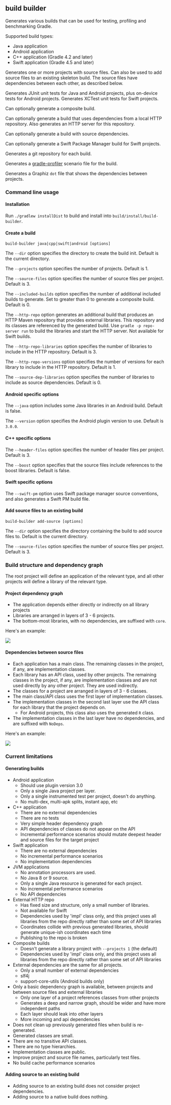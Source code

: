 ## build builder

Generates various builds that can be used for testing, profiling and benchmarking Gradle.

Supported build types:

- Java application
- Android application
- C++ application (Gradle 4.2 and later)
- Swift application (Gradle 4.5 and later)

Generates one or more projects with source files. Can also be used to add source files to an existing skeleton build. 
The source files have dependencies between each other, as described below.

Generates JUnit unit tests for Java and Android projects, plus on-device tests for Android projects.
Generates XCTest unit tests for Swift projects.

Can optionally generate a composite build.

Can optionally generate a build that uses dependencies from a local HTTP repository. Also generates an HTTP server for this repository.

Can optionally generate a build with source dependencies.

Can optionally generate a Swift Package Manager build for Swift projects.

Generates a git repository for each build.

Generates a [gradle-profiler](https://www.github.com/gradle/gradle-profiler) scenario file for the build.

Generates a Graphiz `dot` file that shows the dependencies between projects.

### Command line usage

#### Installation

Run `./gradlew installDist` to build and install into `build/install/build-builder`.

#### Create a build

`build-builder java|cpp|swift|android [options]`

The `--dir` option specifies the directory to create the build init. Default is the current directory.

The `--projects` option specifies the number of projects. Default is 1.

The `--source-files` option specifies the number of source files per project. Default is 3.

The `--included-builds` option specifies the number of additional included builds to generate. Set to greater than 0 to generate a composite build. Default is 0.

The `--http-repo` option generates an additional build that produces an HTTP Maven repository that provides external libraries. This repository and its classes are referenced by the generated build. Use `gradle -p repo-server run` to build the libraries and start the HTTP server. Not available for Swift builds.

The `--http-repo-libraries` option specifies the number of libraries to include in the HTTP repository. Default is 3.

The `--http-repo-versions` option specifies the number of versions for each library to include in the HTTP repository. Default is 1.

The `--source-dep-libraries` option specifies the number of libraries to include as source dependencies. Default is 0.

#### Android specific options

The `--java` option includes some Java libraries in an Android build. Default is false. 

The `--version` option specifies the Android plugin version to use. Default is `3.0.0`.

#### C++ specific options

The `--header-files` option specifies the number of header files per project. Default is 3.

The `--boost` option specifies that the source files include references to the boost libraries. Default is false.

#### Swift specific options

The `--swift-pm` option uses Swift package manager source conventions, and also generates a Swift PM build file.

#### Add source files to an existing build

`build-builder add-source [options]`

The `--dir` option specifies the directory containing the build to add source files to. Default is the current directory.

The `--source-files` option specifies the number of source files per project. Default is 3.

### Build structure and dependency graph

The root project will define an application of the relevant type, and all other projects will define a library of the relevant type. 

#### Project dependency graph

- The application depends either directly or indirectly on all library projects
- Libraries are arranged in layers of 3 - 6 projects.
- The bottom-most libraries, with no dependencies, are suffixed with `core`.

Here's an example: 

<img src="https://rawgit.com/adammurdoch/build-builder/master/src/doc/projects.svg">
           
#### Dependencies between source files

- Each application has a main class. The remaining classes in the project, if any, are implementation classes.
- Each library has an API class, used by other projects. The remaining classes in the project, if any, are implementation classes and are not used directly by any other project. They are used indirectly.
- The classes for a project are arranged in layers of 3 - 6 classes.
- The main class/API class uses the first layer of implementation classes.
- The implementation classes in the second last layer use the API class for each library that the project depends on.
    - For Android projects, this class also uses the generated `R` class.
- The implementation classes in the last layer have no dependencies, and are suffixed with `NoDeps`.

Here's an example:

<img src="https://rawgit.com/adammurdoch/build-builder/master/src/doc/sources.svg">

### Current limitations

#### Generating builds

- Android application 
    - Should use plugin version 3.0 
    - Only a single Java project per layer.
    - Only a single instrumented test per project, doesn't do anything.
    - No multi-dex, multi-apk splits, instant app, etc
- C++ application    
    - There are no external dependencies
    - There are no tests
    - Very simple header dependency graph
    - API dependencies of classes do not appear on the API 
    - Incremental performance scenarios should mutate deepest header and source files for the target project
- Swift application    
    - There are no external dependencies
    - No incremental performance scenarios
    - No implementation dependencies
- JVM applications
    - No annotation processors are used.
    - No Java 8 or 9 source.
    - Only a single Java resource is generated for each project.
    - No incremental performance scenarios
    - No API dependencies
- External HTTP repo
    - Has fixed size and structure, only a small number of libraries.
    - Not available for Swift
    - Dependencies used by 'impl' class only, and this project uses all libraries from the repo directly rather than some set of API libraries
    - Coordinates collide with previous generated libraries, should generate unique-ish coordinates each time
    - Publishing to the repo is broken
- Composite builds
    - Doesn't generate a library project with `--projects 1` (the default)
    - Dependencies used by 'impl' class only, and this project uses all libraries from the repo directly rather than some set of API libraries
- External dependencies are the same for all projects.
    - Only a small number of external dependencies
    - slf4j
    - support-core-utils (Android builds only)
- Only a basic dependency graph is available, between projects and between source files and external libraries
    - Only one layer of a project references classes from other projects
    - Generates a deep and narrow graph, should be wider and have more independent paths
    - Each layer should leak into other layers
    - More incoming and api dependencies
- Does not clean up previously generated files when build is re-generated.
- Generated classes are small.
- There are no transitive API classes. 
- There are no type hierarchies.
- Implementation classes are public.
- Improve project and source file names, particularly test files.
- No build cache performance scenarios

#### Adding source to an existing build

- Adding source to an existing build does not consider project dependencies.
- Adding source to a native build does nothing.
